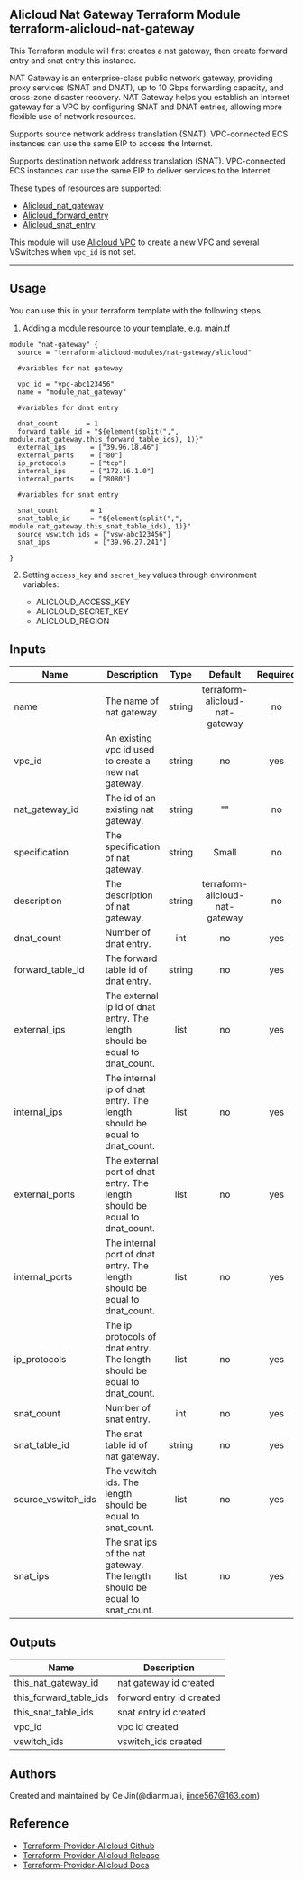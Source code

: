 Alicloud Nat Gateway Terraform Module   
terraform-alicloud-nat-gateway
---

This Terraform module will first creates a nat gateway, then create forward entry and snat entry this instance.

NAT Gateway is an enterprise-class public network gateway, providing proxy services (SNAT and DNAT), up to 10 Gbps forwarding capacity, and cross-zone disaster recovery. NAT Gateway helps you establish an Internet gateway for a VPC by configuring SNAT and DNAT entries, allowing more flexible use of network resources.

Supports source network address translation (SNAT). VPC-connected ECS instances can use the same EIP to access the Internet.

Supports destination network address translation (SNAT). VPC-connected ECS instances can use the same EIP to deliver services to the Internet.

These types of resources are supported:

* [Alicloud_nat_gateway](https://www.terraform.io/docs/providers/alicloud/r/nat_gateway.html)
* [Alicloud_forward_entry](https://www.terraform.io/docs/providers/alicloud/r/forward.html)
* [Alicloud_snat_entry](https://www.terraform.io/docs/providers/alicloud/r/snat.html)

This module will use [Alicloud VPC](https://registry.terraform.io/modules/alibaba/vpc) to create a new VPC and several VSwitches when `vpc_id` is not set.

----------------------

Usage
-----
You can use this in your terraform template with the following steps.

1. Adding a module resource to your template, e.g. main.tf
    
```hcl
module "nat-gateway" {
  source = "terraform-alicloud-modules/nat-gateway/alicloud"

  #variables for nat gateway
  
  vpc_id = "vpc-abc123456"
  name = "module_nat_gateway"

  #variables for dnat entry
  
  dnat_count       = 1
  forward_table_id = "${element(split(",", module.nat_gateway.this_forward_table_ids), 1)}"
  external_ips      = ["39.96.18.46"]
  external_ports    = ["80"]
  ip_protocols      = ["tcp"]
  internal_ips      = ["172.16.1.0"]
  internal_ports    = ["8080"]

  #variables for snat entry

  snat_count        = 1
  snat_table_id     = "${element(split(",", module.nat_gateway.this_snat_table_ids), 1)}"
  source_vswitch_ids = ["vsw-abc123456"]
  snat_ips           = ["39.96.27.241"]

}
```

2. Setting `access_key` and `secret_key` values through environment variables:

    - ALICLOUD_ACCESS_KEY
    - ALICLOUD_SECRET_KEY
    - ALICLOUD_REGION


## Inputs

| Name | Description | Type | Default | Required |
|------|-------------|:----:|:-----:|:-----:|
|name               | The name of nat gateway    |  string     |     terraform-alicloud-nat-gateway      | no |  
|vpc_id       | An existing vpc id used to create a new nat gateway.   |   string  |    no    |    yes       |
|nat_gateway_id       | The id of an existing nat gateway.   |   string  |    ""    |    no       |  
|specification       | The specification of nat gateway.   |   string  |    Small    |    no       | 
|description       | The description of nat gateway.   |   string  |    terraform-alicloud-nat-gateway    |    no       | 
|dnat_count               | Number of dnat entry.    |  int     |     no      | yes | 
|forward_table_id               | The forward table id of dnat entry.    |  string     |     no      | yes |  
|external_ips       | The external ip id of dnat entry. The length should be equal to dnat_count.  |   list  |    no    |    yes       | 
|internal_ips       | The internal ip of dnat entry. The length should be equal to dnat_count.  |   list  |    no    |    yes       |
|external_ports       | The external port of dnat entry. The length should be equal to dnat_count.  |   list  |    no    |    yes       |
|internal_ports       | The internal port of dnat entry. The length should be equal to dnat_count.  |   list  |    no    |    yes       |
|ip_protocols       | The ip protocols of dnat entry. The length should be equal to dnat_count.  |   list  |    no    |    yes       |
|snat_count               | Number of snat entry.    |  int     |     no      | yes |
|snat_table_id               | The snat table id of nat gateway.    |  string     |     no      | yes |  
|source_vswitch_ids       | The vswitch ids. The length should be equal to snat_count.  |   list  |    no    |    yes       | 
|snat_ips       | The snat ips of the nat gateway. The length should be equal to snat_count.  |   list  |    no    |    yes       |

## Outputs

| Name | Description |
|------|-------------|
| this_nat_gateway_id     |        nat gateway id created     |
| this_forward_table_ids     |    forword entry id created         |
| this_snat_table_ids     |   snat entry id created          |
| vpc_id     |    vpc id created         |
| vswitch_ids     |   vswitch_ids created          |


Authors
---------
Created and maintained by Ce Jin(@dianmuali, jince567@163.com)

Reference
---------
* [Terraform-Provider-Alicloud Github](https://github.com/terraform-providers/terraform-provider-alicloud)
* [Terraform-Provider-Alicloud Release](https://releases.hashicorp.com/terraform-provider-alicloud/)
* [Terraform-Provider-Alicloud Docs](https://www.terraform.io/docs/providers/alicloud/index.html)
